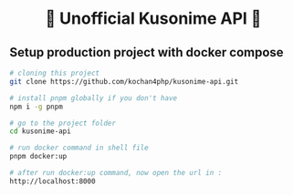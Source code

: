 <h1 align="center">🌟 Unofficial Kusonime API 🌟</h1>

## Setup production project with docker compose

```bash
# cloning this project
git clone https://github.com/kochan4php/kusonime-api.git

# install pnpm globally if you don't have
npm i -g pnpm

# go to the project folder
cd kusonime-api

# run docker command in shell file
pnpm docker:up

# after run docker:up command, now open the url in :
http://localhost:8000
```

